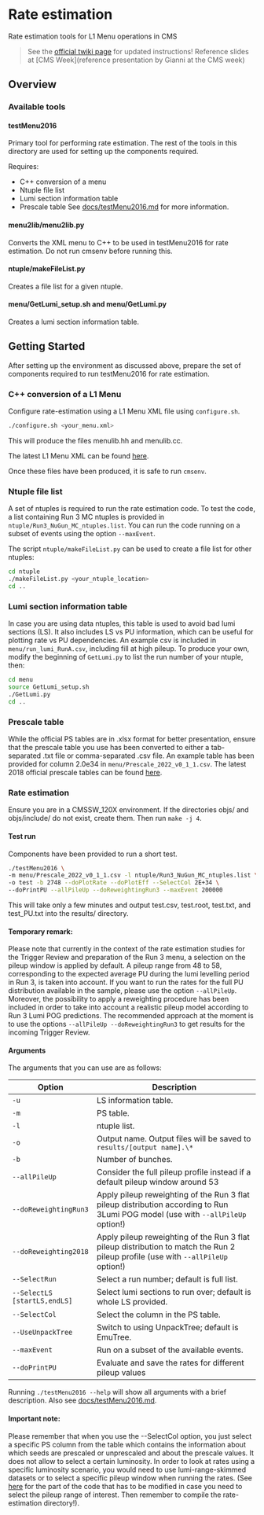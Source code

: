 # Rate estimation

Rate estimation tools for L1 Menu operations in CMS

> See the [official twiki page](https://twiki.cern.ch/twiki/bin/view/CMS/HowToL1TriggerMenu) for updated instructions!
> Reference slides at [CMS Week](reference presentation by Gianni at the CMS week)

## Overview

### Available tools

#### testMenu2016
Primary tool for performing rate estimation. The rest of the tools in this
directory are used for setting up the components required.

Requires:
* C++ conversion of a menu
* Ntuple file list
* Lumi section information table
* Prescale table
See [docs/testMenu2016.md]() for more information.

#### menu2lib/menu2lib.py
Converts the XML menu to C++ to be used in testMenu2016 for rate estimation.
Do not run cmsenv before running this.

#### ntuple/makeFileList.py
Creates a file list for a given ntuple.

#### menu/GetLumi_setup.sh and menu/GetLumi.py
Creates a lumi section information table.

## Getting Started
After setting up the environment as discussed above, prepare the set of
components required to run testMenu2016 for rate estimation.

### C++ conversion of a L1 Menu
Configure rate-estimation using a L1 Menu XML file using `configure.sh`.
```bash
./configure.sh <your_menu.xml>
```
This will produce the files menulib.hh and menulib.cc.

The latest L1 Menu XML can be found [here](https://github.com/cms-l1-dpg/L1Menu2018/tree/master/official/XMLs).

Once these files have been produced, it is safe to run `cmsenv`.

### Ntuple file list
A set of ntuples is required to run the rate estimation code.
To test the code, a list containing Run 3 MC ntuples is provided in
`ntuple/Run3_NuGun_MC_ntuples.list`.
You can run the code running on a subset of events using the option `--maxEvent`.

The script `ntuple/makeFileList.py` can be used to create a file list for other
ntuples:
```bash
cd ntuple
./makeFileList.py <your_ntuple_location>
cd ..
```

### Lumi section information table
In case you are using data ntuples, this table is used to avoid bad lumi sections (LS). 
It also includes LS vs PU information, which can be useful for plotting rate vs PU dependencies. 
An example csv is included in `menu/run_lumi_RunA.csv`, including fill at high pileup.
To produce your own, modify the beginning of `GetLumi.py` to list the run number
of your ntuple, then:
```bash
cd menu
source GetLumi_setup.sh
./GetLumi.py
cd ..
```

### Prescale table
While the official PS tables are in .xlsx format for better presentation, ensure
that the prescale table you use has been converted to
either a tab-separated .txt file or comma-separated .csv file.
An example table has been provided for column 2.0e34 in
`menu/Prescale_2022_v0_1_1.csv`.
The latest 2018 official prescale tables can be found 
[here](https://github.com/cms-l1-dpg/L1Menu2018/tree/master/official/PrescaleTables).

### Rate estimation
Ensure you are in a CMSSW_120X environment.
If the directories objs/ and objs/include/ do not exist, create them.
Then run `make -j 4`.

#### Test run
Components have been provided to run a short test.
```bash
./testMenu2016 \
-m menu/Prescale_2022_v0_1_1.csv -l ntuple/Run3_NuGun_MC_ntuples.list \
-o test -b 2748 --doPlotRate --doPlotEff --SelectCol 2E+34 \    
--doPrintPU --allPileUp --doReweightingRun3 --maxEvent 200000
```
This will take only a few minutes and output test.csv, test.root, test.txt, and test_PU.txt into the results/ directory.

#### Temporary remark:
Please note that currently in the context of the rate estimation studies for the Trigger Review and preparation of the Run 3 menu, a selection on the pileup window is applied by default. 
A pileup range from 48 to 58, corresponding to the expected average PU during the lumi levelling period in Run 3, is taken into account. 
If you want to run the rates for the full PU distribution available in the sample, please use the option `--allPileUp`.
Moreover, the possibility to apply a reweighting procedure has been included in order to take into account a realistic pileup model according to Run 3 Lumi POG predictions.
The recommended approach at the moment is to use the options `--allPileUp --doReweightingRun3` to get results for the incoming Trigger Review. 

#### Arguments
The arguments that you can use are as follows:

|Option | Description |
|-------|-------------|
|`-u`   | LS information table. |
|`-m`   | PS table. |
|`-l`   | ntuple list. |
|`-o`   | Output name. Output files will be saved to `results/[output name].\*` |
|`-b`   | Number of bunches. |
|`--allPileUp` | Consider the full pileup profile instead if a default pileup window around 53 |
|`--doReweightingRun3` | Apply pileup reweighting of the Run 3 flat pileup distribution according to Run 3Lumi POG model (use with `--allPileUp` option!) |
|`--doReweighting2018` | Apply pileup reweighting of the Run 3 flat pileup distribution to match the Run 2 pileup profile (use with `--allPileUp` option!) |
|`--SelectRun` | Select a run number; default is full list. |
|`--SelectLS [startLS,endLS]` | Select lumi sections to run over; default is whole LS provided. |
|`--SelectCol` | Select the column in the PS table. |
|`--UseUnpackTree` | Switch to using UnpackTree; default is EmuTree. |
|`--maxEvent` | Run on a subset of the available events. |
|`--doPrintPU` | Evaluate and save the rates for different pileup values |

Running `./testMenu2016 --help` will show all arguments with a brief description. Also see [docs/testMenu2016.md]().

#### Important note:
Please remember that when you use the --SelectCol option, you just select a specific PS column from the table which contains the information about which seeds are prescaled or unprescaled and about the prescale values. It does not allow to select a certain luminosity. In order to look at rates using a specific luminosity scenario, you would need to use lumi-range-skimmed datasets or to select a specific pileup window when running the rates. 
(See [here](https://github.com/cms-l1-dpg/L1MenuTools/blob/master/rate-estimation/include/L1Menu2016.C#L1239) for the part of the code that has to be modified in case you need to select the pileup range of interest. Then remember to compile the rate-estimation directory!).
